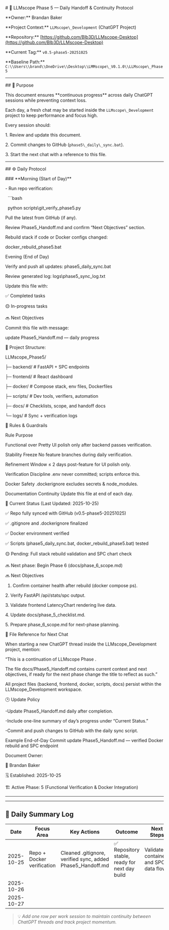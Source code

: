 \# 🔭 LLMscope Phase 5 — Daily Handoff \& Continuity Protocol

\*\*Owner:\*\* Brandan Baker  

\*\*Project Context:\*\* `LLMscope\_Development` (ChatGPT Project)  

\*\*Repository:\*\* \[https://github.com/Blb3D/LLMscope-Desktop](https://github.com/Blb3D/LLMscope-Desktop)  

\*\*Current Tag:\*\* `v0.5-phase5-20251025`  

\*\*Baseline Path:\*\* `C:\\Users\\brand\\OneDrive\\Desktop\\LMMscope\_V0.1.0\\LLMscope\_Phase5`



---



\## 🧭 Purpose

This document ensures \*\*continuous progress\*\* across daily ChatGPT sessions while preventing context loss.  

Each day, a fresh chat may be started inside the `LLMscope\_Development` project to keep performance and focus high.



Every session should:

1\. Review and update this document.

2\. Commit changes to GitHub (`phase5\_daily\_sync.bat`).

3\. Start the next chat with a reference to this file.



---



\## ⚙️ Daily Protocol



\### \*\*Morning (Start of Day)\*\*

\- Run repo verification:

&nbsp; ```bash

&nbsp; python scripts\\git\_verify\_phase5.py



Pull the latest from GitHub (if any).



Review Phase5\_Handoff.md and confirm “Next Objectives” section.



Rebuild stack if code or Docker configs changed:

docker\_rebuild\_phase5.bat

Evening (End of Day)



Verify and push all updates:
phase5\_daily\_sync.bat



Review generated log: logs\\phase5\_sync\_log.txt



Update this file with:



✅ Completed tasks



🟡 In-progress tasks



🔜 Next Objectives



Commit this file with message:


update Phase5\_Handoff.md — daily progress

🧱 Project Structure:



LLMscope\_Phase5/

├─ backend/            # FastAPI + SPC endpoints

├─ frontend/           # React dashboard

├─ docker/             # Compose stack, env files, Dockerfiles

├─ scripts/            # Dev tools, verifiers, automation

├─ docs/               # Checklists, scope, and handoff docs

└─ logs/               # Sync + verification logs


🧩 Rules \& Guardrails

Rule				Purpose

Functional over Pretty		UI polish only after backend passes verification.

Stability Freeze		No feature branches during daily verification.

Refinement Window		≤ 2 days post-feature for UI polish only.

Verification Discipline		.env never committed; scripts enforce this.

Docker Safety			.dockerignore excludes secrets \& node\_modules.

Documentation Continuity	Update this file at end of each day.



🧠 Current Status (Last Updated: 2025-10-25)



✅ Repo fully synced with GitHub (v0.5-phase5-20251025)

✅ .gitignore and .dockerignore finalized

✅ Docker environment verified

✅ Scripts (phase5\_daily\_sync.bat, docker\_rebuild\_phase5.bat) tested

🟡 Pending: Full stack rebuild validation and SPC chart check

🔜 Next phase: Begin Phase 6 (docs/phase\_6\_scope.md)

🔜 Next Objectives

1. Confirm container health after rebuild (docker compose ps).

2\. Verify FastAPI /api/stats/spc output.

3\. Validate frontend LatencyChart rendering live data.

4\. Update docs/phase\_5\_checklist.md.

5\. Prepare phase\_6\_scope.md for next-phase planning.


🧾 File Reference for Next Chat



When starting a new ChatGPT thread inside the LLMscope\_Development project, mention:



“This is a continuation of LLMscope Phase <current phase>.

The file docs/Phase5\_Handoff.md contains current context and next objectives, if ready for the next phase change the title to reflect as such.”



All project files (backend, frontend, docker, scripts, docs) persist within the LLMscope\_Development workspace.

🕒 Update Policy



-Update Phase5\_Handoff.md daily after completion.

-Include one-line summary of day’s progress under “Current Status.”

-Commit and push changes to GitHub with the daily sync script.



Example End-of-Day Commit
update Phase5\_Handoff.md — verified Docker rebuild and SPC endpoint





Document Owner:

👤 Brandan Baker

🗓️ Established: 2025-10-25

🏗️ Active Phase: 5 (Functional Verification \& Docker Integration)



---
---

## 📅 Daily Summary Log

| Date | Focus Area | Key Actions | Outcome | Next Steps |
|------|-------------|-------------|----------|-------------|
| 2025-10-25 | Repo + Docker verification | Cleaned .gitignore, verified sync, added Phase5_Handoff.md | ✅ Repository stable, ready for next day build | Validate containers and SPC data flow |
| 2025-10-26 | | | | |
| 2025-10-27 | | | | |

> 💡 *Add one row per work session to maintain continuity between ChatGPT threads and track project momentum.*